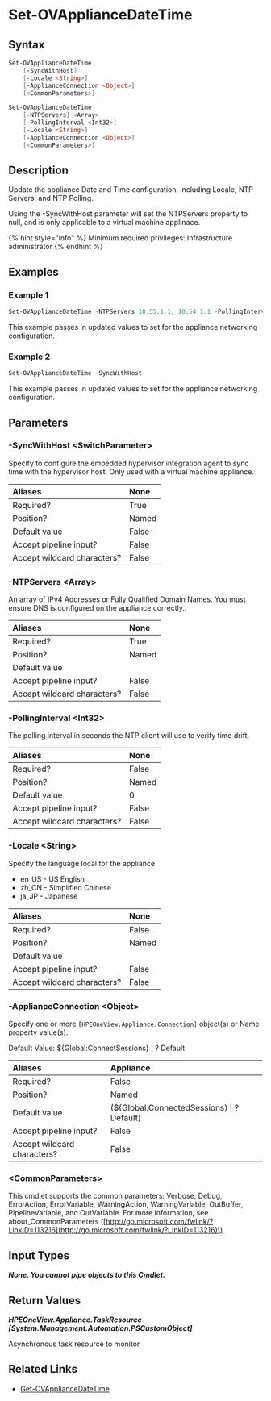 ﻿---
description: Update Appliance Date/Time Configuration.
---

# Set-OVApplianceDateTime

## Syntax

```powershell
Set-OVApplianceDateTime
    [-SyncWithHost]
    [-Locale <String>]
    [-ApplianceConnection <Object>]
    [<CommonParameters>]
```

```powershell
Set-OVApplianceDateTime
    [-NTPServers] <Array>
    [-PollingInterval <Int32>]
    [-Locale <String>]
    [-ApplianceConnection <Object>]
    [<CommonParameters>]
```

## Description

Update the appliance Date and Time configuration, including Locale, NTP Servers, and NTP Polling.

Using the -SyncWithHost parameter will set the NTPServers property to null, and is only applicable to a virtual machine applinace.

{% hint style="info" %}
Minimum required privileges: Infrastructure administrator
{% endhint %}

## Examples

###  Example 1 

```powershell
Set-OVApplianceDateTime -NTPServers 10.55.1.1, 10.54.1.1 -PollingInterval 60
```

This example passes in updated values to set for the appliance networking configuration.

###  Example 2 

```powershell
Set-OVApplianceDateTime -SyncWithHost
```

This example passes in updated values to set for the appliance networking configuration.

## Parameters

### -SyncWithHost &lt;SwitchParameter&gt;

Specify to configure the embedded hypervisor integration agent to sync time with the hypervisor host.  Only used with a virtual machine appliance.

| Aliases | None |
| :--- | :--- |
| Required? | True |
| Position? | Named |
| Default value | False |
| Accept pipeline input? | False |
| Accept wildcard characters? | False |

### -NTPServers &lt;Array&gt;

An array of IPv4 Addresses or Fully Qualified Domain Names.  You must ensure DNS is configured on the appliance correctly..

| Aliases | None |
| :--- | :--- |
| Required? | True |
| Position? | Named |
| Default value |  |
| Accept pipeline input? | False |
| Accept wildcard characters? | False |

### -PollingInterval &lt;Int32&gt;

The polling interval in seconds the NTP client will use to verify time drift.

| Aliases | None |
| :--- | :--- |
| Required? | False |
| Position? | Named |
| Default value | 0 |
| Accept pipeline input? | False |
| Accept wildcard characters? | False |

### -Locale &lt;String&gt;

Specify the language local for the appliance

* en_US - US English
* zh_CN - Simplified Chinese
* ja_JP - Japanese

| Aliases | None |
| :--- | :--- |
| Required? | False |
| Position? | Named |
| Default value |  |
| Accept pipeline input? | False |
| Accept wildcard characters? | False |

### -ApplianceConnection &lt;Object&gt;

Specify one or more `[HPEOneView.Appliance.Connection]` object(s) or Name property value(s).

Default Value: ${Global:ConnectSessions} | ? Default

| Aliases | Appliance |
| :--- | :--- |
| Required? | False |
| Position? | Named |
| Default value | (${Global:ConnectedSessions} &vert; ? Default) |
| Accept pipeline input? | False |
| Accept wildcard characters? | False |

### &lt;CommonParameters&gt;

This cmdlet supports the common parameters: Verbose, Debug, ErrorAction, ErrorVariable, WarningAction, WarningVariable, OutBuffer, PipelineVariable, and OutVariable. For more information, see about\_CommonParameters \([http://go.microsoft.com/fwlink/?LinkID=113216](http://go.microsoft.com/fwlink/?LinkID=113216)\)

## Input Types

_**None.  You cannot pipe objects to this Cmdlet.**_

## Return Values

_**HPEOneView.Appliance.TaskResource [System.Management.Automation.PSCustomObject]**_

Asynchronous task resource to monitor

## Related Links

* [Get-OVApplianceDateTime](get-ovappliancedatetime.md)

